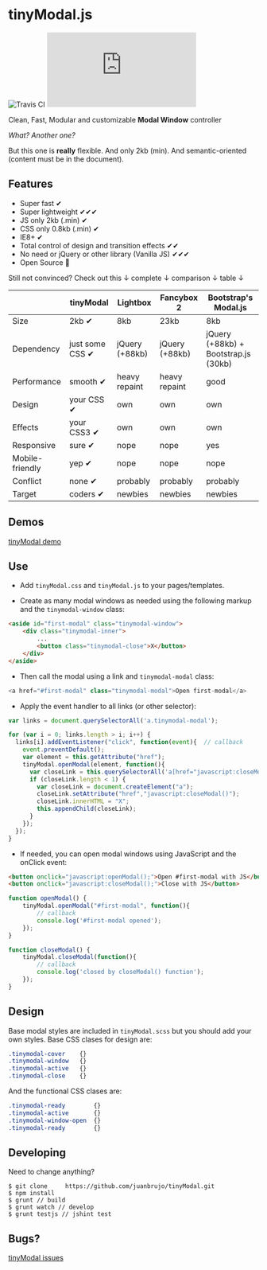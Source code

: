 tinyModal.js
===


![Travis CI](https://api.travis-ci.org/juanbrujo/tinyModal.svg)
![Lib size](https://badge-size.herokuapp.com/juanbrujo/tinyModal/master/dist/tinyModal.min.js)

Clean, Fast, Modular and customizable **Modal Window** controller

*What? Another one?*

But this one is **really** flexible. And only 2kb (min). And semantic-oriented (content must be in the document).

## Features

- Super fast ✔
- Super lightweight ✔✔✔
- JS only 2kb (.min) ✔
- CSS only 0.8kb (.min) ✔
- IE8+ ✔
- Total control of design and transition effects ✔✔
- No need or jQuery or other library (Vanilla JS) ✔✔✔
- Open Source 🌟


Still not convinced? Check out this ↓ complete ↓ comparison ↓ table ↓

|  | tinyModal | Lightbox | Fancybox 2 | Bootstrap's Modal.js |
|--------------|------------|----------|------------|----------------------|
| Size | 2kb ✔ | 8kb | 23kb | 8kb |
| Dependency | just some CSS ✔ | jQuery (+88kb) | jQuery (+88kb) | jQuery (+88kb) + Bootstrap.js (30kb) |
| Performance | smooth ✔ | heavy repaint | heavy repaint | good |
| Design | your CSS ✔ | own | own | own |
| Effects | your CSS3 ✔ | own | own | own |
| Responsive | sure ✔ | nope | nope | yes |
| Mobile-friendly | yep ✔ | nope | nope | nope |
| Conflict | none ✔ | probably | probably | probably |
| Target | coders ✔ | newbies | newbies | newbies |

## Demos

[tinyModal demo](http://juanbrujo.github.io/tinyModal/)



## Use

- Add `tinyModal.css` and `tinyModal.js` to your pages/templates.

- Create as many modal windows as needed using the following markup and the `tinymodal-window` class:

```html
<aside id="first-modal" class="tinymodal-window">
	<div class="tinymodal-inner">
    	...
    	<button class="tinymodal-close">X</button>
    </div>
</aside>
```

- Then call the modal using a link and `tinymodal-modal` class:

```javascript
<a href="#first-modal" class="tinymodal-modal">Open first-modal</a>
```

- Apply the event handler to all links (or other selector):

```javascript
var links = document.querySelectorAll('a.tinymodal-modal');

for (var i = 0; links.length > i; i++) {
  links[i].addEventListener("click", function(event){  // callback
    event.preventDefault();
    var element = this.getAttribute("href");
    tinyModal.openModal(element, function(){
      var closeLink = this.querySelectorAll('a[href="javascript:closeModal()"]');
      if (closeLink.length < 1) {
        var closeLink = document.createElement("a");
        closeLink.setAttribute("href","javascript:closeModal()");
        closeLink.innerHTML = "X";
        this.appendChild(closeLink);
      }
    });
  });
}
```

- If needed, you can open modal windows using JavaScript and the onClick event:

```html
<button onclick="javascript:openModal();">Open #first-modal with JS</button>
<button onclick="javascript:closeModal();">Close with JS</button>
```

```javascript
function openModal() {
    tinyModal.openModal("#first-modal", function(){ 
        // callback
        console.log('#first-modal opened'); 
    });
}

function closeModal() {
    tinyModal.closeModal(function(){  
        // callback
        console.log('closed by closeModal() function');
    });
}
```

## Design

Base modal styles are included in `tinyModal.scss` but you should add your own styles. Base CSS clases for design are:

```css
.tinymodal-cover    {}
.tinymodal-window   {}
.tinymodal-active   {}
.tinymodal-close    {}
```

And the functional CSS clases are:

```css
.tinymodal-ready        {}
.tinymodal-active       {}
.tinymodal-window-open  {}
.tinymodal-ready        {}
```

## Developing

Need to change anything?

```
$ git clone 	https://github.com/juanbrujo/tinyModal.git
$ npm install
$ grunt // build
$ grunt watch // develop
$ grunt testjs // jshint test
```


## Bugs?

[tinyModal issues](https://github.com/juanbrujo/tinyModal/issues)
